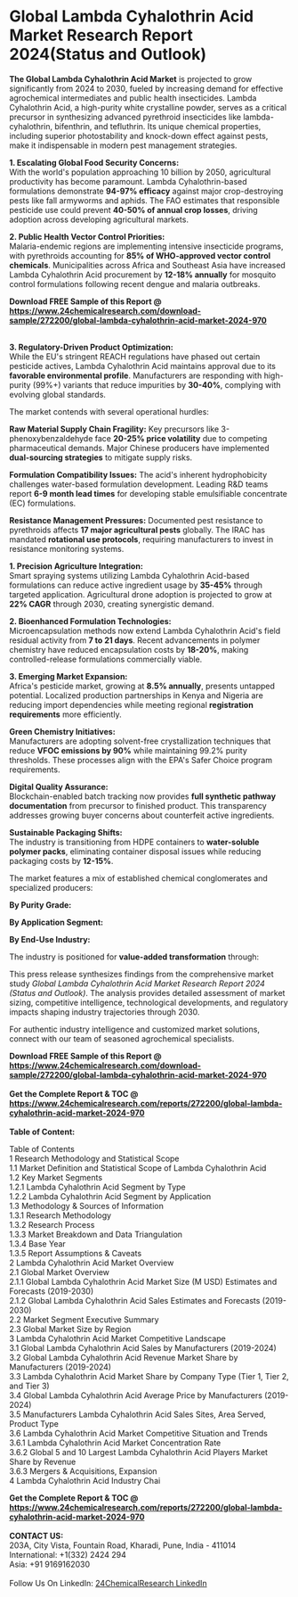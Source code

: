 <h1>Global Lambda Cyhalothrin Acid Market Research Report 2024(Status and Outlook)</h1><p><strong>The Global Lambda Cyhalothrin Acid Market</strong> is projected to grow significantly from 2024 to 2030, fueled by increasing demand for effective agrochemical intermediates and public health insecticides. Lambda Cyhalothrin Acid, a high-purity white crystalline powder, serves as a critical precursor in synthesizing advanced pyrethroid insecticides like lambda-cyhalothrin, bifenthrin, and tefluthrin. Its unique chemical properties, including superior photostability and knock-down effect against pests, make it indispensable in modern pest management strategies.</p><p><strong>1. Escalating Global Food Security Concerns:</strong><br>
With the world's population approaching 10 billion by 2050, agricultural productivity has become paramount. Lambda Cyhalothrin-based formulations demonstrate <strong>94-97% efficacy</strong> against major crop-destroying pests like fall armyworms and aphids. The FAO estimates that responsible pesticide use could prevent <strong>40-50% of annual crop losses</strong>, driving adoption across developing agricultural markets.</p><p><strong>2. Public Health Vector Control Priorities:</strong><br>
Malaria-endemic regions are implementing intensive insecticide programs, with pyrethroids accounting for <strong>85% of WHO-approved vector control chemicals</strong>. Municipalities across Africa and Southeast Asia have increased Lambda Cyhalothrin Acid procurement by <strong>12-18% annually</strong> for mosquito control formulations following recent dengue and malaria outbreaks.</p><div><b>Download FREE Sample of this Report @ 
            <a href="https://www.24chemicalresearch.com/download-sample/272200/global-lambda-cyhalothrin-acid-market-2024-970">
            https://www.24chemicalresearch.com/download-sample/272200/global-lambda-cyhalothrin-acid-market-2024-970</a></b></div><br><p><strong>3. Regulatory-Driven Product Optimization:</strong><br>
While the EU's stringent REACH regulations have phased out certain pesticide actives, Lambda Cyhalothrin Acid maintains approval due to its <strong>favorable environmental profile</strong>. Manufacturers are responding with high-purity (99%+) variants that reduce impurities by <strong>30-40%</strong>, complying with evolving global standards.</p><p>The market contends with several operational hurdles:</p><p><strong>Raw Material Supply Chain Fragility:</strong>
Key precursors like 3-phenoxybenzaldehyde face <strong>20-25% price volatility</strong> due to competing pharmaceutical demands. Major Chinese producers have implemented <strong>dual-sourcing strategies</strong> to mitigate supply risks.</p><p><strong>Formulation Compatibility Issues:</strong>
The acid's inherent hydrophobicity challenges water-based formulation development. Leading R&amp;D teams report <strong>6-9 month lead times</strong> for developing stable emulsifiable concentrate (EC) formulations.</p><p><strong>Resistance Management Pressures:</strong>
Documented pest resistance to pyrethroids affects <strong>17 major agricultural pests</strong> globally. The IRAC has mandated <strong>rotational use protocols</strong>, requiring manufacturers to invest in resistance monitoring systems.</p><p><strong>1. Precision Agriculture Integration:</strong><br>
Smart spraying systems utilizing Lambda Cyhalothrin Acid-based formulations can reduce active ingredient usage by <strong>35-45%</strong> through targeted application. Agricultural drone adoption is projected to grow at <strong>22% CAGR</strong> through 2030, creating synergistic demand.</p><p><strong>2. Bioenhanced Formulation Technologies:</strong><br>
Microencapsulation methods now extend Lambda Cyhalothrin Acid's field residual activity from <strong>7 to 21 days</strong>. Recent advancements in polymer chemistry have reduced encapsulation costs by <strong>18-20%</strong>, making controlled-release formulations commercially viable.</p><p><strong>3. Emerging Market Expansion:</strong><br>
Africa's pesticide market, growing at <strong>8.5% annually</strong>, presents untapped potential. Localized production partnerships in Kenya and Nigeria are reducing import dependencies while meeting regional <strong>registration requirements</strong> more efficiently.</p><p><strong>Green Chemistry Initiatives:</strong><br>
Manufacturers are adopting solvent-free crystallization techniques that reduce <strong>VFOC emissions by 90%</strong> while maintaining 99.2% purity thresholds. These processes align with the EPA's Safer Choice program requirements.</p><p><strong>Digital Quality Assurance:</strong><br>
Blockchain-enabled batch tracking now provides <strong>full synthetic pathway documentation</strong> from precursor to finished product. This transparency addresses growing buyer concerns about counterfeit active ingredients.</p><p><strong>Sustainable Packaging Shifts:</strong><br>
The industry is transitioning from HDPE containers to <strong>water-soluble polymer packs</strong>, eliminating container disposal issues while reducing packaging costs by <strong>12-15%</strong>.</p><p>The market features a mix of established chemical conglomerates and specialized producers:</p><p><strong>By Purity Grade:</strong></p><p><strong>By Application Segment:</strong></p><p><strong>By End-Use Industry:</strong></p><p>The industry is positioned for <strong>value-added transformation</strong> through:</p><p>This press release synthesizes findings from the comprehensive market study <em>Global Lambda Cyhalothrin Acid Market Research Report 2024 (Status and Outlook)</em>. The analysis provides detailed assessment of market sizing, competitive intelligence, technological developments, and regulatory impacts shaping industry trajectories through 2030.</p><p>For authentic industry intelligence and customized market solutions, connect with our team of seasoned agrochemical specialists.</p><div><b>Download FREE Sample of this Report @ 
            <a href="https://www.24chemicalresearch.com/download-sample/272200/global-lambda-cyhalothrin-acid-market-2024-970">
            https://www.24chemicalresearch.com/download-sample/272200/global-lambda-cyhalothrin-acid-market-2024-970</a></b></div><br><div><b>Get the Complete Report & TOC @ 
            <a href="https://www.24chemicalresearch.com/reports/272200/global-lambda-cyhalothrin-acid-market-2024-970">
            https://www.24chemicalresearch.com/reports/272200/global-lambda-cyhalothrin-acid-market-2024-970</a></b></div><br>
            <b>Table of Content:</b><p>Table of Contents<br />
1 Research Methodology and Statistical Scope<br />
1.1 Market Definition and Statistical Scope of Lambda Cyhalothrin Acid<br />
1.2 Key Market Segments<br />
1.2.1 Lambda Cyhalothrin Acid Segment by Type<br />
1.2.2 Lambda Cyhalothrin Acid Segment by Application<br />
1.3 Methodology & Sources of Information<br />
1.3.1 Research Methodology<br />
1.3.2 Research Process<br />
1.3.3 Market Breakdown and Data Triangulation<br />
1.3.4 Base Year<br />
1.3.5 Report Assumptions & Caveats<br />
2 Lambda Cyhalothrin Acid Market Overview<br />
2.1 Global Market Overview<br />
2.1.1 Global Lambda Cyhalothrin Acid Market Size (M USD) Estimates and Forecasts (2019-2030)<br />
2.1.2 Global Lambda Cyhalothrin Acid Sales Estimates and Forecasts (2019-2030)<br />
2.2 Market Segment Executive Summary<br />
2.3 Global Market Size by Region<br />
3 Lambda Cyhalothrin Acid Market Competitive Landscape<br />
3.1 Global Lambda Cyhalothrin Acid Sales by Manufacturers (2019-2024)<br />
3.2 Global Lambda Cyhalothrin Acid Revenue Market Share by Manufacturers (2019-2024)<br />
3.3 Lambda Cyhalothrin Acid Market Share by Company Type (Tier 1, Tier 2, and Tier 3)<br />
3.4 Global Lambda Cyhalothrin Acid Average Price by Manufacturers (2019-2024)<br />
3.5 Manufacturers Lambda Cyhalothrin Acid Sales Sites, Area Served, Product Type<br />
3.6 Lambda Cyhalothrin Acid Market Competitive Situation and Trends<br />
3.6.1 Lambda Cyhalothrin Acid Market Concentration Rate<br />
3.6.2 Global 5 and 10 Largest Lambda Cyhalothrin Acid Players Market Share by Revenue<br />
3.6.3 Mergers & Acquisitions, Expansion<br />
4 Lambda Cyhalothrin Acid Industry Chai</p><div><b>Get the Complete Report & TOC @ 
            <a href="https://www.24chemicalresearch.com/reports/272200/global-lambda-cyhalothrin-acid-market-2024-970">
            https://www.24chemicalresearch.com/reports/272200/global-lambda-cyhalothrin-acid-market-2024-970</a></b></div><br><b>CONTACT US:</b><br>
            203A, City Vista, Fountain Road, Kharadi, Pune, India - 411014<br>
            International: +1(332) 2424 294<br>
            Asia: +91 9169162030 <br><br>
            Follow Us On LinkedIn: <a href="https://www.linkedin.com/company/24chemicalresearch/">24ChemicalResearch LinkedIn</a>